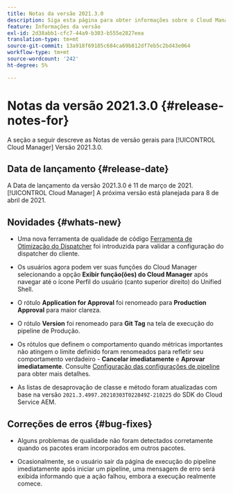 ```yaml
---
title: Notas da versão 2021.3.0
description: Siga esta página para obter informações sobre o Cloud Manager Versão 2021.3.0
feature: Informações da versão
exl-id: 2d38abb1-cfc7-44a9-b303-b555e2827eea
translation-type: tm+mt
source-git-commit: 13a918f69185c684ca69b812df7eb5c2bd43e064
workflow-type: tm+mt
source-wordcount: '242'
ht-degree: 5%

---
```


# Notas da versão 2021.3.0 {#release-notes-for}

A seção a seguir descreve as Notas de versão gerais para [!UICONTROL Cloud Manager] Versão 2021.3.0.

## Data de lançamento {#release-date}

A Data de lançamento da versão 2021.3.0 é 11 de março de 2021.
[!UICONTROL Cloud Manager]
A próxima versão está planejada para 8 de abril de 2021.

## Novidades {#whats-new}

* Uma nova ferramenta de qualidade de código [Ferramenta de Otimização do Dispatcher](https://experienceleague.adobe.com/docs/experience-manager-cloud-manager/using/how-to-use/custom-code-quality-rules.html?lang=en#dispatcher-optimization-tool-rules) foi introduzida para validar a configuração do dispatcher do cliente.

* Os usuários agora podem ver suas funções do Cloud Manager selecionando a opção **Exibir função(ões) do Cloud Manager** após navegar até o ícone Perfil do usuário (canto superior direito) do Unified Shell.

* O rótulo **Application for Approval** foi renomeado para **Production Approval** para maior clareza.

* O rótulo **Version** foi renomeado para **Git Tag** na tela de execução do pipeline de Produção.

* Os rótulos que definem o comportamento quando métricas importantes não atingem o limite definido foram renomeados para refletir seu comportamento verdadeiro - **Cancelar imediatamente** e **Aprovar imediatamente**. Consulte [Configuração das configurações de pipeline](https://experienceleague.adobe.com/docs/experience-manager-cloud-manager/using/how-to-use/configuring-pipeline.html?lang=en#configuring-the-pipeline-settings-from-cloud-manager) para obter mais detalhes.

* As listas de desaprovação de classe e método foram atualizadas com base na versão `2021.3.4997.20210303T022849Z-210225` do SDK do Cloud Service AEM.

## Correções de erros {#bug-fixes}

* Alguns problemas de qualidade não foram detectados corretamente quando os pacotes eram incorporados em outros pacotes.

* Ocasionalmente, se o usuário sair da página de execução do pipeline imediatamente após iniciar um pipeline, uma mensagem de erro será exibida informando que a ação falhou, embora a execução realmente comece.
